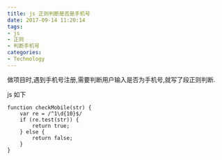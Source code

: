 ```yaml
---
title: js 正则判断是否是手机号
date: 2017-09-14 11:20:14
tags:
- js
- 正则
- 判断手机号
categories:
- Technology
---
```

做项目时,遇到手机号注册,需要判断用户输入是否为手机号,就写了段正则判断.
<!-- more -->

js 如下
```
function checkMobile(str) {
    var re = /^1\d{10}$/
    if (re.test(str)) {
        return true;
    } else {
        return false;
    }
}
```

